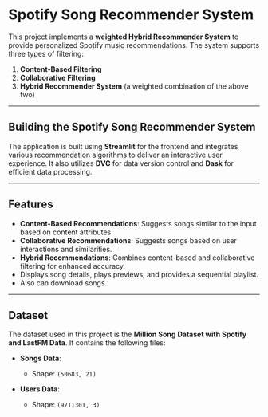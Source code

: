 # Spotify Song Recommender System

This project implements a **weighted Hybrid Recommender System** to provide personalized Spotify music recommendations. The system supports three types of filtering:

1. **Content-Based Filtering**
2. **Collaborative Filtering**
3. **Hybrid Recommender System** (a weighted combination of the above two)

---

## Building the Spotify Song Recommender System

The application is built using **Streamlit** for the frontend and integrates various recommendation algorithms to deliver an interactive user experience. It also utilizes **DVC** for data version control and **Dask** for efficient data processing.

---

## Features

- **Content-Based Recommendations**: Suggests songs similar to the input based on content attributes.
- **Collaborative Recommendations**: Suggests songs based on user interactions and similarities.
- **Hybrid Recommendations**: Combines content-based and collaborative filtering for enhanced accuracy.
- Displays song details, plays previews, and provides a sequential playlist.
- Also can download songs.

---

## Dataset

The dataset used in this project is the **Million Song Dataset with Spotify and LastFM Data**. It contains the following files:

- **Songs Data**:
  - Shape: `(50683, 21)`

- **Users Data**:
  - Shape: `(9711301, 3)`

